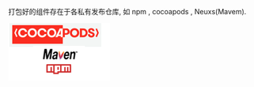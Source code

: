 打包好的组件存在于各私有发布仓库, 如 npm , cocoapods , Neuxs(Mavem).

![image-20200719140430781](assets/image-20200719140430781.png)

